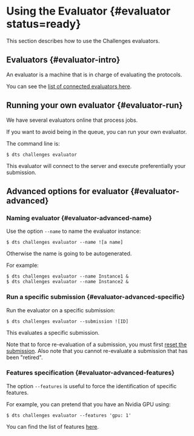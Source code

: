 # Using the Evaluator {#evaluator status=ready}

This section describes how to use the Challenges evaluators.


## Evaluators {#evaluator-intro}

An evaluator is a machine that is in charge of evaluating the protocols.

You can see the [list of connected evaluators here][list].

[list]: https://challenges.duckietown.org/v3/humans/evaluators

## Running your own evaluator {#evaluator-run}

We have several evaluators online that process jobs.

If you want to avoid being in the queue, you can run your own evaluator.

The command line is:

    $ dts challenges evaluator
    
This evaluator will connect to the server and execute preferentially your submission.



## Advanced options for evaluator {#evaluator-advanced}


### Naming evaluator {#evaluator-advanced-name}

Use the option `--name` to name the evaluator instance:

    $ dts challenges evaluator --name ![a name]
    
Otherwise the name is going to be autogenerated.

For example:

    $ dts challenges evaluator --name Instance1 &
    $ dts challenges evaluator --name Instance2 &

### Run a specific submission {#evaluator-advanced-specific}


Run the evaluator on a specific submission:

    $ dts challenges evaluator --submission ![ID]

This evaluates a specific submission.

Note that to force re-evaluation of a submission, you must first [reset the submission](#cli-reset).
Also note that you cannot re-evaluate a submission that has been "retired".


### Features specification {#evaluator-advanced-features}

The option `--features` is useful to force the identification of specific features.

For example, you can pretend that you have an Nvidia GPU using:

    $ dts challenges evaluator --features 'gpu: 1'
    
You can find the list of features [here](#evaluation-features). 
